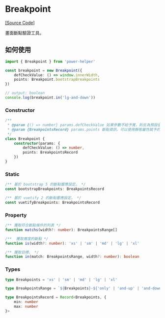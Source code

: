 # Breakpoint

[[Source Code]](https://github.com/KHC-ZhiHao/PowerHelper/blob/master/lib/modules/breakpoint.ts)

畫面斷點驗證工具。

## 如何使用

```ts
import { Breakpoint } from 'power-helper'

const breakpoint = new Breakpoint({
    defCheckValue: () => window.innerWidth,
    points: Breakpoint.bootstrapBreakpoints
})

// output: boolean
console.log(breakpoint.in('lg-and-down'))
```

### Constructor

```ts
/**
 * @param {() => number} params.defCheckValue 如果參數不給予寬，則反為預設值
 * @param {BreakpointsRecord} params.points 斷點資訊，可以使用靜態屬性賦予的參數
 */
class Breakpoint {
    constructor(params: {
        defCheckValue: () => number,
        points: BreakpointsRecord
    })
}
```

### Static

```ts
/** 基於 bootstrap 5 的斷點響應設定。 */
const bootstrapBreakpoints: BreakpointsRecord

/** 基於 vuetify 2 的斷點響應設定。 */
const vuetifyBreakpoints: BreakpointsRecord
```

### Property

```ts
/** 獲取符合斷點條件的列表 */
function matchs(width?: number): BreakpointsRange[]

/**  獲取寬度的斷點 */
function is(width?: number): 'xs' | 'sm' | 'md' | 'lg' | 'xl'

/** 獲取目標。 */
function in(match: BreakpointsRange, width?: number): boolean
```

### Types

```ts
type Breakpoints = 'xs' | 'sm' | 'md' | 'lg' | 'xl'

type BreakpointsRange = `${Breakpoints}-${'only' | 'and-up' | 'and-down'}`

type BreakpointsRecord = Record<Breakpoints, {
    min: number
    max: number
}>
```
